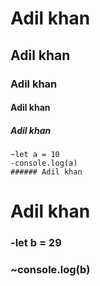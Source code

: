 # Adil khan
## Adil khan
### Adil khan
#### Adil khan
##### Adil khan
```
~let a = 10
-console.log(a)
###### Adil khan
```


# Adil khan
### -let b = 29
### ~console.log(b)
